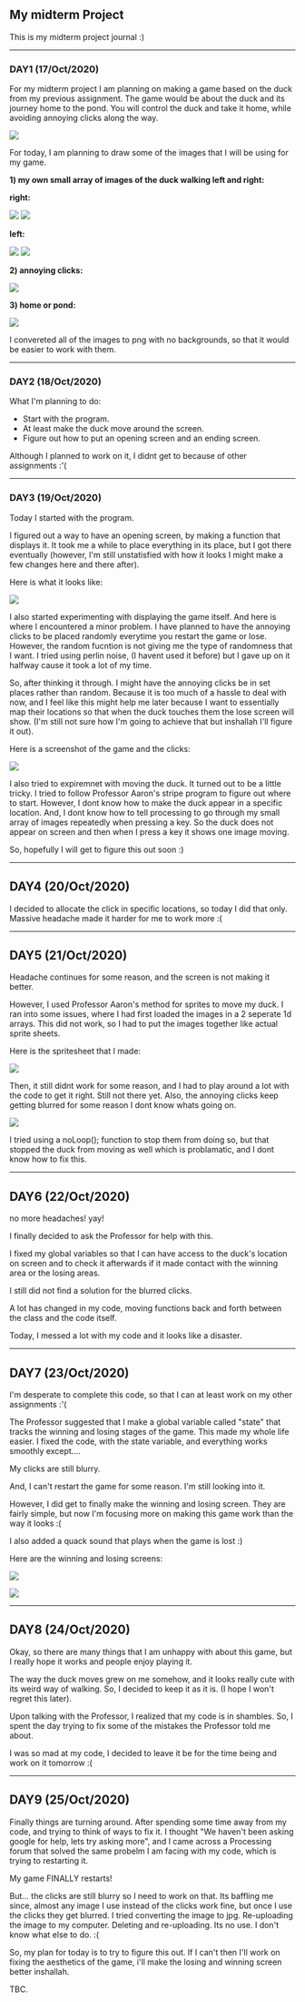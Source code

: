 ## My midterm Project

This is my midterm project journal :)

---

### DAY1 (17/Oct/2020)


For my midterm project I am planning on making a game based on the duck from my previous assignment. The game would be about the duck and its journey home to the pond. You will control the duck and take it home, while avoiding annoying clicks along the way.


![](https://github.com/FatimaAlmaazmi/introIM/blob/master/pics/IMG_0281.PNG)


For today, I am planning to draw some of the images that I will be using for my game.


**1) my own small array of images of the duck walking left and right:**



**right:**

![](https://github.com/FatimaAlmaazmi/introIM/blob/master/pics/right%200.png)
![](https://github.com/FatimaAlmaazmi/introIM/blob/master/pics/right%201.png)



**left:**

![](https://github.com/FatimaAlmaazmi/introIM/blob/master/pics/left%200.png)
![](https://github.com/FatimaAlmaazmi/introIM/blob/master/pics/left%201.png)



**2) annoying clicks:**

![](https://github.com/FatimaAlmaazmi/introIM/blob/master/pics/aclick.png)


**3) home or pond:**

![](https://github.com/FatimaAlmaazmi/introIM/blob/master/pics/home.png)



I convereted all of the images to png with no backgrounds, so that it would be easier to work with them.

----


### DAY2 (18/Oct/2020)


What I'm planning to do:

- Start with the program.
- At least make the duck move around the screen.
- Figure out how to put an opening screen and an ending screen.

Although I planned to work on it, I didnt get to because of other assignments :'(


----

### DAY3 (19/Oct/2020)


Today I started with the program. 

I figured out a way to have an opening screen, by making a function that displays it. It took me a while to place everything in its place, but I got there eventually (however, I'm still unstatisfied with how it looks I might make a few changes here and there after).

Here is what it looks like:


![](https://github.com/FatimaAlmaazmi/introIM/blob/master/pics/Screen%20Shot%202020-10-19%20at%207.01.04%20PM.png)


I also started experimenting with displaying the game itself. And here is where I encountered a minor problem. 
I have planned to have the annoying clicks to be placed randomly everytime you restart the game or lose. However, the random fucntion is not giving me the type of randomness that I want. I tried using perlin noise, (I havent used it before) but I gave up on it halfway cause it took a lot of my time.


So, after thinking it through. I might have the annoying clicks be in set places rather than random. Because it is too much of a hassle to deal with now, and I feel like this might help me later because I want to essentially map their locations so that when the duck touches them the lose screen will show. (I'm still not sure how I'm going to achieve that but inshallah I'll figure it out).

Here is a screenshot of the game and the clicks:


![](https://github.com/FatimaAlmaazmi/introIM/blob/master/pics/Screen%20Shot%202020-10-19%20at%207.01.13%20PM.png)



I also tried to expiremnet with moving the duck. It turned out to be a little tricky. I tried to follow Professor Aaron's stripe program to figure out where to start. However, I dont know how to make the duck appear in a specific location. And, I dont know how to tell processing to go through my small array of images repeatedly when pressing a key. So the duck does not appear on screen and then when I press a key it shows one image moving. 

So, hopefully I will get to figure this out soon :)


-----

## DAY4 (20/Oct/2020)

I decided to allocate the click in specific locations, so today I did that only.
Massive headache made it harder for me to work more :(

-----

## DAY5 (21/Oct/2020)

Headache continues for some reason, and the screen is not making it better.

However, I used Professor Aaron's method for sprites to move my duck. I ran into some issues, where I had first loaded the images in a 2 seperate 1d arrays. This did not work, so I had to put the images together like actual sprite sheets.

Here is the spritesheet that I made:

![](https://github.com/FatimaAlmaazmi/introIM/blob/master/pics/Screen%20Shot%202020-10-22%20at%203.06.23%20PM.png)

Then, it still didnt work for some reason, and I had to play around a lot with the code to get it right. Still not there yet.
Also, the annoying clicks keep getting blurred for some reason I dont know whats going on. 

![](https://github.com/FatimaAlmaazmi/introIM/blob/master/pics/Screen%20Shot%202020-10-23%20at%207.31.39%20PM.png)

I tried using a noLoop(); function to stop them from doing so, but that stopped the duck from moving as well which is problamatic, and I dont know how to fix this.


----

## DAY6 (22/Oct/2020)

no more headaches! yay!


I finally decided to ask the Professor for help with this.

I fixed my global variables so that I can have access to the duck's location on screen and to check it afterwards if it made contact with the winning area or the losing areas. 

I still did not find a solution for the blurred clicks.

A lot has changed in my code, moving functions back and forth between the class and the code itself.

Today, I messed a lot with my code and it looks like a disaster.

-----

## DAY7 (23/Oct/2020)

I'm desperate to complete this code, so that I can at least work on my other assignments :'(

The Professor suggested that I make a global variable called "state" that tracks the winning and losing stages of the game. This made my whole life easier. I fixed the code, with the state variable, and everything works smoothly except....

My clicks are still blurry.

And, I can't restart the game for some reason. I'm still looking into it.

However, I did get to finally make the winning and losing screen. They are fairly simple, but now I'm focusing more on making this game work than the way it looks :(

I also added a quack sound that plays when the game is lost :)


Here are the winning and losing screens:


![](https://github.com/FatimaAlmaazmi/introIM/blob/master/pics/Screen%20Shot%202020-10-23%20at%207.44.34%20PM.png)


![](https://github.com/FatimaAlmaazmi/introIM/blob/master/pics/Screen%20Shot%202020-10-23%20at%207.43.50%20PM.png)

-----
## DAY8 (24/Oct/2020)


Okay, so there are many things that I am unhappy with about this game, but I really hope it works and people enjoy playing it.

The way the duck moves grew on me somehow, and it looks really cute with its weird way of walking. So, I decided to keep it as it is. (I hope I won't regret this later).

Upon talking with the Professor, I realized that my code is in shambles. So, I spent the day trying to fix some of the mistakes the Professor told me about.

I was so mad at my code, I decided to leave it be for the time being and work on it tomorrow :(

---

## DAY9 (25/Oct/2020)


Finally things are turning around. After spending some time away from my code, and trying to think of ways to fix it. I thought "We haven't been asking google for help, lets try asking more", and I came across a Processing forum that solved the same probelm I am facing with my code, which is trying to restarting it.

My game FINALLY restarts!

But... the clicks are still blurry so I need to work on that. Its baffling me since, almost any image I use instead of the clicks work fine, but once I use the clicks they get blurred.
I tried converting the image to jpg. Re-uploading the image to my computer. Deleting and re-uploading. Its no use. I don't know what else to do. :(

So, my plan for today is to try to figure this out. If I can't then I'll work on fixing the aesthetics of the game, i'll make the losing and winning screen better inshallah.

TBC.


